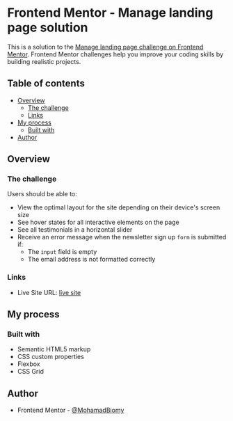 # Frontend Mentor - Manage landing page solution

This is a solution to the [Manage landing page challenge on Frontend Mentor](https://www.frontendmentor.io/challenges/manage-landing-page-SLXqC6P5). Frontend Mentor challenges help you improve your coding skills by building realistic projects. 

## Table of contents

- [Overview](#overview)
  - [The challenge](#the-challenge)
  - [Links](#links)
- [My process](#my-process)
  - [Built with](#built-with)
- [Author](#author)

## Overview

### The challenge

Users should be able to:

- View the optimal layout for the site depending on their device's screen size
- See hover states for all interactive elements on the page
- See all testimonials in a horizontal slider
- Receive an error message when the newsletter sign up `form` is submitted if:
  - The `input` field is empty
  - The email address is not formatted correctly
   

### Links

- Live Site URL: [live site](https://mohamadbiomy.github.io/manage-landing-page)

## My process

### Built with

- Semantic HTML5 markup
- CSS custom properties
- Flexbox
- CSS Grid


## Author

- Frontend Mentor - [@MohamadBiomy](https://www.frontendmentor.io/profile/MohamadBiomy)